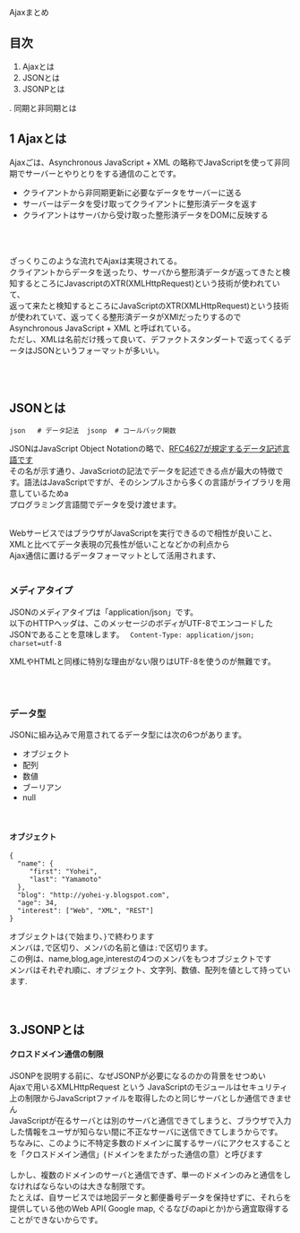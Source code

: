 
Ajaxまとめ


## 目次


1. Ajaxとは
2. JSONとは
3. JSONPとは






. 同期と非同期とは 



## 1 Ajaxとは

Ajaxごは、Asynchronous JavaScript + XML の略称でJavaScriptを使って非同期でサーバーとやりとりをする通信のことです。<br>


* クライアントから非同期更新に必要なデータをサーバーに送る<br>
* サーバーはデータを受け取ってクライアントに整形済データを返す<br>
* クライアントはサーバから受け取った整形済データをDOMに反映する<br>
<br>
<br>

ざっくりこのような流れでAjaxは実現されてる。<br>
クライアントからデータを送ったり、サーバから整形済データが返ってきたと検知するところにJavascriptのXTR(XMLHttpRequest)という技術が使われていて、<br>
返って来たと検知するところにJavaScriptのXTR(XMLHttpRequest)という技術が使われていて、返ってくる整形済データがXMlだったりするので Asynchronous JavaScript + XML と呼ばれている。<br>
ただし、XMLは名前だけ残って良いて、デファクトスタンダートで返ってくるデータはJSONというフォーマットが多いい。

<br>
<br>

## JSONとは

`
json   # データ記法 
jsonp  # コールバック関数
`

JSONはJavaScript Object Notationの略で、<a href="http://pentan.info/doc/rfc/j4627.html">RFC4627が規定するデータ記述言語です</a><br>
その名が示す通り、JavaScriotの記法でデータを記述できる点が最大の特徴です。語法はJavaScriptですが、そのシンプルさから多くの言語がライブラリを用意しているためa<br>
プログラミング言語間でデータを受け渡せます。<br>

<br>
WebサービスではブラウザがJavaScriptを実行できるので相性が良いこと、XMLと比べてデータ表現の冗長性が低いことなどかの利点から<br>
Ajax通信に置けるデータフォーマットとして活用されます、

<br>
<br>


### メディアタイプ

JSONのメディアタイプは「application/json」です。<br>
以下のHTTPヘッダは、このメッセージのボディがUTF-8でエンコードしたJSONであることを意味します。
` Content-Type: application/json; charset=utf-8`

 XMLやHTMLと同様に特別な理由がない限りはUTF-8を使うのが無難です。
 
<br>
<br>
 
### データ型
 
 JSONに組み込みで用意されてるデータ型には次の6つがあります。<br>
 
 
 * オブジェクト
 * 配列
 * 数値
 * ブーリアン
 * null
 
<br>


#### オブジェクト
 
```
{
  "name": {
     "first": "Yohei",
     "last": "Yamamoto"
  },
  "blog": "http://yohei-y.blogspot.com",
  "age": 34,
  "interest": ["Web", "XML", "REST"]
}
```

オブジェクトは`{`で始まり、`}`で終わります<br>
メンバは`,`で区切り、メンバの名前と値は`:`で区切ります。<br>
この例は、name,blog,age,interestの4つのメンバをもつオブジェクトです<br>
メンバはそれぞれ順に、オブジェクト、文字列、数値、配列を値として持っています.



<br>


## 3.JSONPとは




#### クロスドメイン通信の制限

JSONPを説明する前に、なぜJSONPが必要になるのかの背景をせつめい<br>
Ajaxで用いるXMLHttpRequest という JavaScriptのモジュールはセキュリティ上の制限からJavaScriptファイルを取得したのと同じサーバとしか通信できません<br>
JavaScriptが在るサーバとは別のサーバと通信できてしまうと、ブラウザで入力した情報をユーザが知らない間に不正なサーバに送信できてしまうからです。<br>
ちなみに、このように不特定多数のドメインに属するサーバにアクセスすることを「クロスドメイン通信」(ドメインをまたがった通信の意）と呼びます<br>
<br>
しかし、複数のドメインのサーバと通信できず、単一のドメインのみと通信をしなければならないのは大きな制限です。<br>
たとえば、自サービスでは地図データと郵便番号データを保持せずに、それらを提供している他のWeb API( Google map, ぐるなびのapiとか)から適宜取得することができないからです。<br>


#### <script>要素による解決
 

XMLHttpRequestではクロスドメイン通信ができませんが、代替手段があります。<br>
HTMLの<script>要素を用いると、複数のサイトからJavaScriptファイルを読み込める
 
 
 ```
  <html xmlns="http://www.w3.org/1999/xhtml">
    <head>
      <script src="http://example.jp/map.js"></script>
      <script src="http://example.com/zip.js"></script>
      ...
    </head>
    ...
  </html>
 
 ```
<br>
<br>

上記の例では複数のドメイン（example.jpと example.com)からJavaScriptファイルを読み込んでいます。<br>
<script>要素は歴史的理由により通常はブラウザのセキュリティ制限を受けません<br>
<br>
 

#### コールバック関数を活用するJSONP 

<br>
JSONPは、ブラウザのこの性質を利用してクロスドメイン通信を実現する手法です。<br>
JSONPはオリジナルのJSONをクライアントが指定したコールバック関数名でラップしてドメインの異なるデータを取得する。<br>

<br>

JSONPをつかったクロスドメイン通信の概略を示します。<br>










